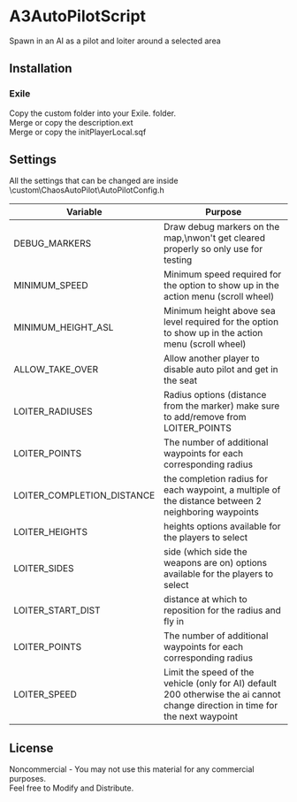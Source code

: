 # A3AutoPilotScript
Spawn in an AI as a pilot and loiter around a selected area

## Installation
### Exile
Copy the custom folder into your Exile.<MapName> folder.  
Merge or copy the description.ext  
Merge or copy the initPlayerLocal.sqf  
  
## Settings
All the settings that can be changed are inside \custom\ChaosAutoPilot\AutoPilotConfig.h
<br />

| Variable      | Purpose |
|---------------|---------|
| DEBUG_MARKERS | Draw debug markers on the map,\nwon't get cleared properly so only use for testing |
| MINIMUM_SPEED | Minimum speed required for the option to show up in the action menu (scroll wheel) |
| MINIMUM_HEIGHT_ASL | Minimum height above sea level required for the option to show up in the action menu (scroll wheel) |
| ALLOW_TAKE_OVER | Allow another player to disable auto pilot and get in the seat |
| LOITER_RADIUSES | Radius options (distance from the marker) make sure to add/remove from LOITER_POINTS |
| LOITER_POINTS | The number of additional waypoints for each corresponding radius |
| LOITER_COMPLETION_DISTANCE | the completion radius for each waypoint, a multiple of the distance between 2 neighboring waypoints |
| LOITER_HEIGHTS | heights options available for the players to select |
| LOITER_SIDES | side (which side the weapons are on) options available for the players to select |
| LOITER_START_DIST | distance at which to reposition for the radius and fly in |
| LOITER_POINTS | The number of additional waypoints for each corresponding radius |
| LOITER_SPEED | Limit the speed of the vehicle (only for AI) default 200 otherwise the ai cannot change direction in time for the next waypoint |


## License
Noncommercial - You may not use this material for any commercial purposes.  
Feel free to Modify and Distribute.
